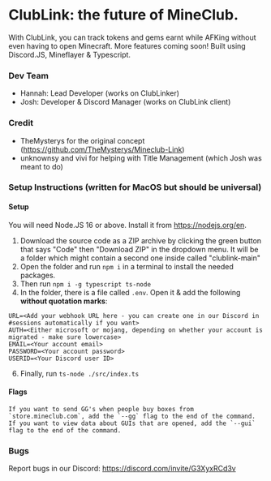 

# ClubLink: the future of MineClub.
With ClubLink, you can track tokens and gems earnt while AFKing without even having to open Minecraft. More features coming soon! Built using Discord.JS, Mineflayer & Typescript.

### Dev Team
- Hannah: Lead Developer (works on ClubLinker)
- Josh: Developer & Discord Manager (works on ClubLink client)

### Credit
- TheMysterys for the original concept (https://github.com/TheMysterys/Mineclub-Link)
- unknownsy and vivi for helping with Title Management (which Josh was meant to do)

### Setup Instructions (written for MacOS but should be universal)

#### Setup
You will need Node.JS 16 or above. Install it from https://nodejs.org/en.
1. Download the source code as a ZIP archive by clicking the green button that says "Code" then "Download ZIP" in the dropdown menu. It will be a folder which might contain a second one inside called "clublink-main"
2. Open the folder and run `npm i` in a terminal to install the needed packages.
3. Then run `npm i -g typescript ts-node`
4. In the folder, there is a file called `.env`. Open it & add the following **without quotation marks**:
```
URL=<Add your webhook URL here - you can create one in our Discord in #sessions automatically if you want>
AUTH=<Either microsoft or mojang, depending on whether your account is migrated - make sure lowercase>
EMAIL=<Your account email>
PASSWORD=<Your account password>
USERID=<Your Discord user ID>
```
6. Finally, run `ts-node ./src/index.ts`

#### Flags
```
If you want to send GG's when people buy boxes from `store.mineclub.com`, add the `--gg` flag to the end of the command.
If you want to view data about GUIs that are opened, add the `--gui` flag to the end of the command.
```
  
### Bugs
Report bugs in our Discord: https://discord.com/invite/G3XyxRCd3v
